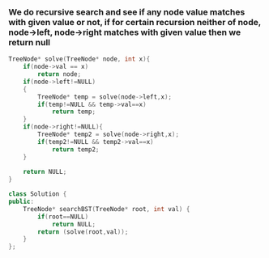### We do recursive search and see if any node value matches with given value or not, if for certain recursion neither of node, node->left, node->right matches with given value then we return null

```cpp
TreeNode* solve(TreeNode* node, int x){
    if(node->val == x)
        return node;
    if(node->left!=NULL)
    {
        TreeNode* temp = solve(node->left,x);
        if(temp!=NULL && temp->val==x)
            return temp;
    }
    if(node->right!=NULL){
        TreeNode* temp2 = solve(node->right,x);
        if(temp2!=NULL && temp2->val==x)
            return temp2;
    }
    
    return NULL;
}

class Solution {
public:
    TreeNode* searchBST(TreeNode* root, int val) {
        if(root==NULL)
            return NULL;
        return (solve(root,val));
    }
};

```
